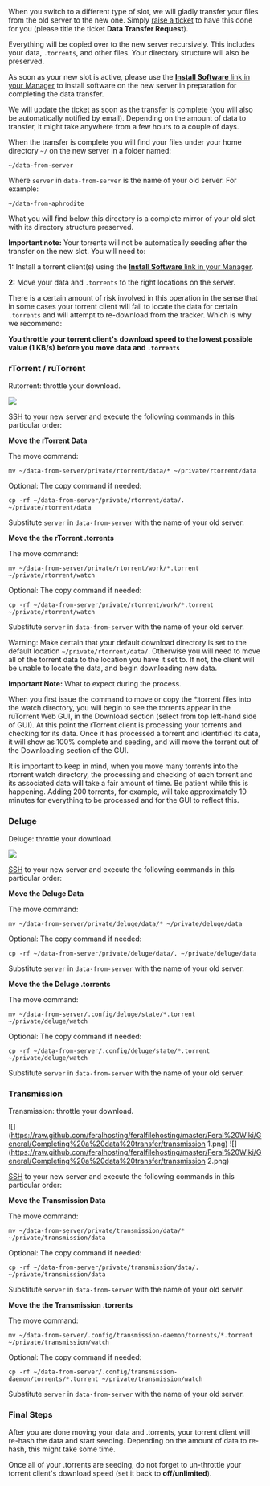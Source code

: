 
When you switch to a different type of slot, we will gladly transfer your files from the old server to the new one. Simply [raise a ticket](https://www.feralhosting.com/manager/tickets/new) to have this done for you (please title the ticket **Data Transfer Request**).

Everything will be copied over to the new server recursively. This includes your data, `.torrents`, and other files. Your directory structure will also be preserved.

As soon as your new slot is active, please use the [**Install Software** link in your Manager](https://www.feralhosting.com/manager/) to install software on the new server in preparation for completing the data transfer.

We will update the ticket as soon as the transfer is complete (you will also be automatically notified by email). Depending on the amount of data to transfer, it might take anywhere from a few hours to a couple of days.

When the transfer is complete you will find your files under your home directory `~/` on the new server in a folder named:

~~~
~/data-from-server
~~~

Where `server` in `data-from-server` is the name of your old server. For example:

~~~
~/data-from-aphrodite
~~~

What you will find below this directory is a complete mirror of your old slot with its directory structure preserved.

**Important note:** Your torrents will not be automatically seeding after the transfer on the new slot. You will need to:

**1:** Install a torrent client(s) using the [**Install Software** link in your Manager](https://www.feralhosting.com/manager/).

**2:** Move your data and `.torrents` to the right locations on the server.

There is a certain amount of risk involved in this operation in the sense that in some cases your torrent client will fail to locate the data for certain `.torrents` and will attempt to re-download from the tracker. Which is why we recommend:

**You throttle your torrent client's download speed to the lowest possible value (1 KB/s) before you move data and `.torrents`**

### rTorrent / ruTorrent

Rutorrent: throttle your download.

![](https://raw.github.com/feralhosting/feralfilehosting/master/Feral%20Wiki/General/Completing%20a%20data%20transfer/rutorrent.png)

[SSH](https://www.feralhosting.com/faq/view?question=12) to your new server and execute the following commands in this particular order:

**Move the rTorrent Data**

The move command:

~~~
mv ~/data-from-server/private/rtorrent/data/* ~/private/rtorrent/data
~~~

Optional: The copy command if needed:

~~~
cp -rf ~/data-from-server/private/rtorrent/data/. ~/private/rtorrent/data
~~~

Substitute `server` in `data-from-server` with the name of your old server.

**Move the the rTorrent .torrents**

The move command:

~~~
mv ~/data-from-server/private/rtorrent/work/*.torrent ~/private/rtorrent/watch
~~~

Optional: The copy command if needed:

~~~
cp -rf ~/data-from-server/private/rtorrent/work/*.torrent ~/private/rtorrent/watch
~~~

Substitute `server` in `data-from-server` with the name of your old server.

Warning: Make certain that your default download directory is set to the default location `~/private/rtorrent/data/`. Otherwise you will need to move all of the torrent data to the location you have it set to. If not, the client will be unable to locate the data, and begin downloading new data.

**Important Note:** What to expect during the process.

When you first issue the command to move or copy the *.torrent files into the watch directory, you will begin to see the torrents appear in the ruTorrent Web GUI, in the Download section (select from top left-hand side of GUI). At this point the rTorrent client is processing your torrents and checking for its data. Once it has processed a torrent and identified its data, it will show as 100% complete and seeding, and will move the torrent out of the Downloading section of the GUI. 

It is important to keep in mind, when you move many torrents into the rtorrent watch directory, the processing and checking of each torrent and its associated data will take a fair amount of time. Be patient while this is happening. Adding 200 torrents, for example, will take approximately 10 minutes for everything to be processed and for the GUI to reflect this.

### Deluge

Deluge: throttle your download.

![](https://raw.github.com/feralhosting/feralfilehosting/master/Feral%20Wiki/General/Completing%20a%20data%20transfer/deluge.png)

[SSH](https://www.feralhosting.com/faq/view?question=12) to your new server and execute the following commands in this particular order:

**Move the Deluge Data**

The move command:

~~~
mv ~/data-from-server/private/deluge/data/* ~/private/deluge/data
~~~

Optional: The copy command if needed:

~~~
cp -rf ~/data-from-server/private/deluge/data/. ~/private/deluge/data
~~~

Substitute `server` in `data-from-server` with the name of your old server.

**Move the the Deluge .torrents**

The move command:

~~~
mv ~/data-from-server/.config/deluge/state/*.torrent ~/private/deluge/watch
~~~

Optional: The copy command if needed:

~~~
cp -rf ~/data-from-server/.config/deluge/state/*.torrent ~/private/deluge/watch
~~~

Substitute `server` in `data-from-server` with the name of your old server.

### Transmission

Transmission: throttle your download.

![](https://raw.github.com/feralhosting/feralfilehosting/master/Feral%20Wiki/General/Completing%20a%20data%20transfer/transmission 1.png)
![](https://raw.github.com/feralhosting/feralfilehosting/master/Feral%20Wiki/General/Completing%20a%20data%20transfer/transmission 2.png)

[SSH](https://www.feralhosting.com/faq/view?question=12) to your new server and execute the following commands in this particular order:

**Move the Transmission Data**

The move command:

~~~
mv ~/data-from-server/private/transmission/data/* ~/private/transmission/data
~~~

Optional: The copy command if needed:

~~~
cp -rf ~/data-from-server/private/transmission/data/. ~/private/transmission/data
~~~

Substitute `server` in `data-from-server` with the name of your old server.

**Move the the Transmission .torrents**

The move command:

~~~
mv ~/data-from-server/.config/transmission-daemon/torrents/*.torrent ~/private/transmission/watch
~~~

Optional: The copy command if needed:

~~~
cp -rf ~/data-from-server/.config/transmission-daemon/torrents/*.torrent ~/private/transmission/watch
~~~

Substitute `server` in `data-from-server` with the name of your old server.

### Final Steps

After you are done moving your data and .torrents, your torrent client will re-hash the data and start seeding. Depending on the amount of data to re-hash, this might take some time.

Once all of your .torrents are seeding, do not forget to un-throttle your torrent client's download speed (set it back to **off/unlimited**).



